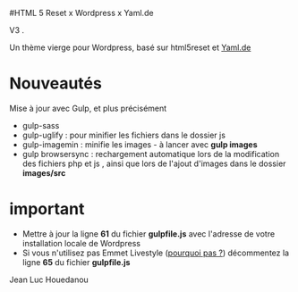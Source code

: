 #HTML 5 Reset x Wordpress x Yaml.de

V3 .

Un thème vierge pour Wordpress, basé sur html5reset et [Yaml.de](http://www.yaml.de/)

# Nouveautés

Mise à jour avec Gulp, et plus précisément

* gulp-sass
* gulp-uglify : pour minifier les fichiers dans le dossier js
* gulp-imagemin : minifie les images - à lancer avec **gulp images** 
* gulp browsersync : rechargement automatique lors de la modification des fichiers php et js , ainsi que lors de l'ajout d'images dans le dossier **images/src**

# important 

* Mettre à jour la ligne **61** du fichier **gulpfile.js** avec l'adresse de votre installation locale de Wordpress
* Si vous n'utilisez pas Emmet Livestyle ([pourquoi pas ?](http://livestyle.io/)) décommentez la ligne **65** du fichier **gulpfile.js**

Jean Luc Houedanou